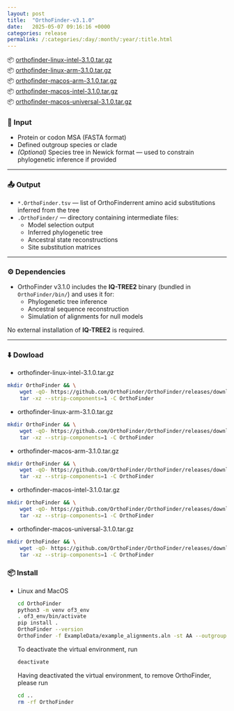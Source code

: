 ```yaml
---
layout: post
title:  "OrthoFinder-v3.1.0"
date:   2025-05-07 09:16:16 +0000
categories: release
permalink: /:categories/:day/:month/:year/:title.html
---
```


<div class="download-item">
  📦 
    <a href="https://github.com/OrthoFinder/OrthoFinder/releases/download/v3.1.0/orthofinder-linux-intel-3.1.0.tar.gz" class="btn">
        orthofinder-linux-intel-3.1.0.tar.gz
    </a>
    <span class="download-count" data-asset="orthofinder-linux-intel-3.1.0.tar.gz">
    <i class="fa fa-download" aria-hidden="true"></i>
    </span>
</div>
<div class="download-item">
  📦 
    <a href="https://github.com/OrthoFinder/OrthoFinder/releases/download/v3.1.0/orthofinder-linux-arm-3.1.0.tar.gz" class="btn">
        orthofinder-linux-arm-3.1.0.tar.gz
    </a>
    <span class="download-count" data-asset="orthofinder-linux-arm-3.1.0.tar.gz">
    <i class="fa fa-download" aria-hidden="true"></i>
    </span>
</div>
<div class="download-item">
  📦 
    <a href="https://github.com/OrthoFinder/OrthoFinder/releases/download/v3.1.0/orthofinder-macos-arm-3.1.0.tar.gz" class="btn">
        orthofinder-macos-arm-3.1.0.tar.gz
    </a>
    <span class="download-count" data-asset="orthofinder-macos-arm-3.1.0.tar.gz">
    <i class="fa fa-download" aria-hidden="true"></i>
    </span>
</div>
<div class="download-item">
  📦 
    <a href="https://github.com/OrthoFinder/OrthoFinder/releases/download/v3.1.0/orthofinder-macos-intel-3.1.0.tar.gz" class="btn">
        orthofinder-macos-intel-3.1.0.tar.gz
    </a>
    <span class="download-count" data-asset="orthofinder-macos-intel-3.1.0.tar.gz">
    <i class="fa fa-download" aria-hidden="true"></i>
    </span>
</div>
<div class="download-item">
  📦 
    <a href="https://github.com/OrthoFinder/OrthoFinder/releases/download/v3.1.0/orthofinder-macos-universal-3.1.0.tar.gz" class="btn">
        orthofinder-macos-universal-3.1.0.tar.gz
    </a>
    <span class="download-count" data-asset="orthofinder-macos-universal-3.1.0.tar.gz">
    <i class="fa fa-download" aria-hidden="true"></i>
    </span>
</div>
<!--more-->


### 🧬 Input
- Protein or codon MSA (FASTA format)
- Defined outgroup species or clade
- *(Optional)* Species tree in Newick format — used to constrain phylogenetic inference if provided

---

### 📤 Output
- `*.OrthoFinder.tsv` — list of OrthoFinderrent amino acid substitutions inferred from the tree
- `.OrthoFinder/` — directory containing intermediate files:
  - Model selection output
  - Inferred phylogenetic tree
  - Ancestral state reconstructions
  - Site substitution matrices

---

### ⚙️ Dependencies
- OrthoFinder v3.1.0 includes the **IQ-TREE2** binary (bundled in `OrthoFinder/bin/`) and uses it for:
  - Phylogenetic tree inference
  - Ancestral sequence reconstruction
  - Simulation of alignments for null models

No external installation of **IQ-TREE2** is required.

---
### ⬇️  Dowload 

- orthofinder-linux-intel-3.1.0.tar.gz
```bash
mkdir OrthoFinder && \
    wget -qO- https://github.com/OrthoFinder/OrthoFinder/releases/download/v3.1.0/orthofinder--linux-intel-3.1.0.tar.gz | \
    tar -xz --strip-components=1 -C OrthoFinder
```

- orthofinder-linux-arm-3.1.0.tar.gz
```bash
mkdir OrthoFinder && \
    wget -qO- https://github.com/OrthoFinder/OrthoFinder/releases/download/v3.1.0/orthofinder-linux-arm-3.1.0.tar.gz | \
    tar -xz --strip-components=1 -C OrthoFinder
```

- orthofinder-macos-arm-3.1.0.tar.gz
```bash
mkdir OrthoFinder && \
    wget -qO- https://github.com/OrthoFinder/OrthoFinder/releases/download/v3.1.0/orthofinder-macos-arm-3.1.0.tar.gz | \
    tar -xz --strip-components=1 -C OrthoFinder
```

- orthofinder-macos-intel-3.1.0.tar.gz
```bash
mkdir OrthoFinder && \
    wget -qO- https://github.com/OrthoFinder/OrthoFinder/releases/download/v3.1.0/orthofinder-macos-intel-3.1.0.tar.gz | \
    tar -xz --strip-components=1 -C OrthoFinder
```

- orthofinder-macos-universal-3.1.0.tar.gz
```bash
mkdir OrthoFinder && \
    wget -qO- https://github.com/OrthoFinder/OrthoFinder/releases/download/v3.1.0/OrthoFinder-iqtree2-macos-universal-3.1.0.tar.gz | \
    tar -xz --strip-components=1 -C OrthoFinder
```

### 📦 Install 

- Linux and MacOS
    ```bash
    cd OrthoFinder
    python3 -m venv of3_env 
    . of3_env/bin/activate
    pip install .
    OrthoFinder --version
    OrthoFinder -f ExampleData/example_alignments.aln -st AA --outgroups ExampleData/example_alignments.outgroups.txt 
    ```

    To deactivate the virtual environment, run
    ```bash
    deactivate
    ```
    Having deactivated the virtual environment, to remove OrthoFinder, please run
    ```bash
    cd ..
    rm -rf OrthoFinder
    ```



